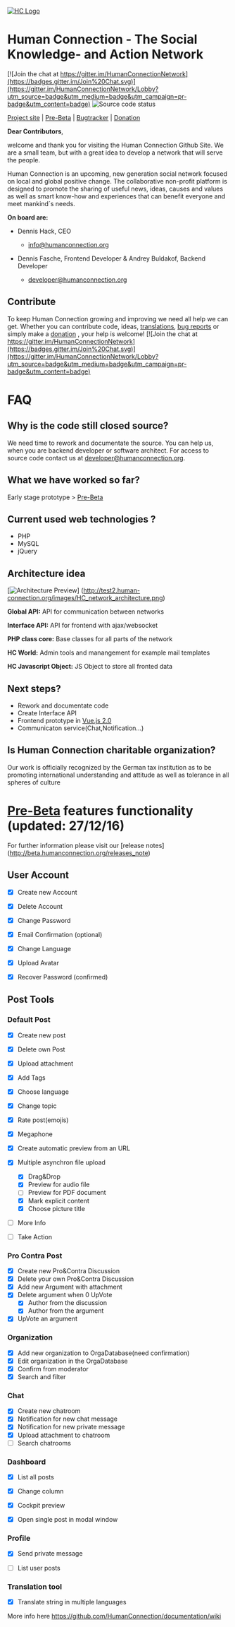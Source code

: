 [![HC Logo](http://test2.human-connection.org/images/hc_logo_with_subline.svg)](http://start.humanconnection.org/)
# Human Connection - The Social Knowledge- and Action Network
[![Join the chat at https://gitter.im/HumanConnectionNetwork](https://badges.gitter.im/Join%20Chat.svg)](https://gitter.im/HumanConnectionNetwork/Lobby?utm_source=badge&utm_medium=badge&utm_campaign=pr-badge&utm_content=badge)
![Source code status](https://img.shields.io/badge/source-closed-red.svg)

[Project site](http://start.humanconnection.org/) |
[Pre-Beta](http://beta.humanconnection.org/) |
[Bugtracker](http://beta.humanconnection.org/tools/bugs_tracker) |
[Donation](http://start.humanconnection.org/donate/)

__Dear Contributors__,

welcome and thank you for visiting the Human Connection Github Site. 
We are a small team, but with a great idea to develop a network that will serve the people.

Human Connection is an upcoming, new generation social network focused on local and global positive change. The collaborative non-profit platform is designed to promote the sharing of useful news, ideas, causes and values as well as smart know-how and experiences that can benefit everyone and meet mankind´s needs.

__On board are:__

- Dennis Hack, CEO
  - [info@humanconnection.org](mailto:info@humanconnection.org)

- Dennis Fasche, Frontend Developer & Andrey Buldakof, Backend Developer
  - [developer@humanconnection.org](mailto:developer@humanconnection.org)
  
## Contribute

To keep Human Connection growing and improving we need all help we can get. Whether you can contribute code, ideas, [translations](http://beta.humanconnection.org/tools/translation), [bug reports](http://beta.humanconnection.org/tools/bugs_tracker) or simply make a [donation](http://start.humanconnection.org/donate/)
, your help is welcome!
[![Join the chat at https://gitter.im/HumanConnectionNetwork](https://badges.gitter.im/Join%20Chat.svg)](https://gitter.im/HumanConnectionNetwork/Lobby?utm_source=badge&utm_medium=badge&utm_campaign=pr-badge&utm_content=badge)

# FAQ

## Why is the code still closed source?

We need time to rework and documentate the source. You can help us, when you are backend developer or software architect. For access to source code contact us at [developer@humanconnection.org](mailto:developer@humanconnection.org).

## What we have worked so far?

Early stage prototype > [Pre-Beta](http://beta.humanconnection.org/)

## Current used web technologies ?
- PHP
- MySQL
- jQuery

## Architecture idea

[![Architecture Preview](http://test2.human-connection.org/images/HC_network_architecture.png)]
(http://test2.human-connection.org/images/HC_network_architecture.png)

__Global API:__ API for communication between networks

__Interface API:__ API for frontend with ajax/websocket

__PHP class core:__ Base classes for all parts of the network

__HC World:__ Admin tools and manangement for example mail templates

__HC Javascript Object:__ JS Object to store all fronted data

## Next steps?

- Rework and documentate code
- Create Interface API
- Frontend prototype in [Vue.js 2.0](https://vuejs.org/)
- Communicaton service(Chat,Notification...)


## Is Human Connection charitable organization?

Our work is officially recognized by the German tax institution as to be promoting international understanding and attitude as well as tolerance in all spheres of culture

# [Pre-Beta](http://beta.humanconnection.org/) features functionality (updated: 27/12/16)
For further information please visit our [release notes] (http://beta.humanconnection.org/releases_note)
## User Account
- [x] Create new Account
- [x] Delete Account
- [x] Change Password
- [x] Email Confirmation (optional)
- [x] Change Language
- [x] Upload Avatar
- [x] Recover Password (confirmed)


## Post Tools

### Default Post
- [x] Create new post
- [x] Delete own Post
- [x] Upload attachment
- [x] Add Tags
- [x] Choose language
- [x] Change topic
- [x] Rate post(emojis)
- [x] Megaphone
- [x] Create automatic preview from an URL
- [x] Multiple asynchron file upload
  - [x] Drag&Drop
  - [x] Preview for audio file
  - [ ] Preview for PDF document
  - [x] Mark explicit content
  - [x] Choose picture title
- [ ] More Info
- [ ] Take Action



### Pro Contra Post
- [x] Create new Pro&Contra Discussion
- [x] Delete your own Pro&Contra Discussion
- [x] Add new Argument with attachment
- [x] Delete argument when 0 UpVote
  - [x] Author from the discussion
  - [x] Author from the argument
- [x] UpVote an argument

### Organization
- [x] Add new organization to OrgaDatabase(need confirmation)
- [x] Edit organization in the OrgaDatabase
- [x] Confirm from moderator
- [x] Search and filter

### Chat
- [x] Create new chatroom
- [x] Notification for new chat message
- [x] Notification for new private message
- [x] Upload attachment to chatroom
- [ ] Search chatrooms

### Dashboard
- [x] List all posts
- [x] Change column
- [x] Cockpit preview
- [x] Open single post in modal window


### Profile
- [x] Send private message
- [ ] List user posts 


### Translation tool
- [x] Translate string in multiple languages

More info here
<https://github.com/HumanConnection/documentation/wiki>

